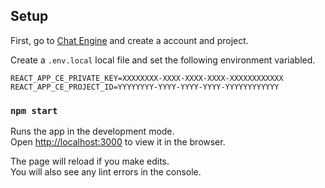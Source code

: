 ## Setup

First, go to [Chat Engine](https://chatengine.io) and create a account and project.

Create a `.env.local` local file and set the following environment variabled.

```
REACT_APP_CE_PRIVATE_KEY=XXXXXXXX-XXXX-XXXX-XXXX-XXXXXXXXXXXX
REACT_APP_CE_PROJECT_ID=YYYYYYYY-YYYY-YYYY-YYYY-YYYYYYYYYYYY
```

### `npm start`

Runs the app in the development mode.\
Open [http://localhost:3000](http://localhost:3000) to view it in the browser.

The page will reload if you make edits.\
You will also see any lint errors in the console.
